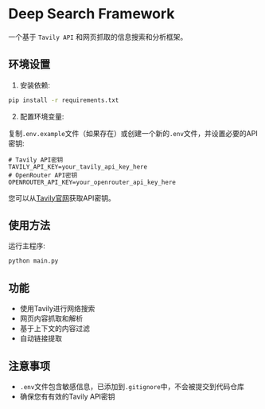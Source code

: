 # Deep Search Framework

一个基于 `Tavily API` 和网页抓取的信息搜索和分析框架。

## 环境设置

1. 安装依赖:

```bash
pip install -r requirements.txt
```

2. 配置环境变量:

复制`.env.example`文件（如果存在）或创建一个新的`.env`文件，并设置必要的API密钥:

```
# Tavily API密钥
TAVILY_API_KEY=your_tavily_api_key_here
# OpenRouter API密钥
OPENROUTER_API_KEY=your_openrouter_api_key_here
```

您可以从[Tavily官网](https://tavily.com/)获取API密钥。

## 使用方法

运行主程序:

```bash
python main.py
```

## 功能

- 使用Tavily进行网络搜索
- 网页内容抓取和解析
- 基于上下文的内容过滤
- 自动链接提取

## 注意事项

- `.env`文件包含敏感信息，已添加到`.gitignore`中，不会被提交到代码仓库
- 确保您有有效的Tavily API密钥 